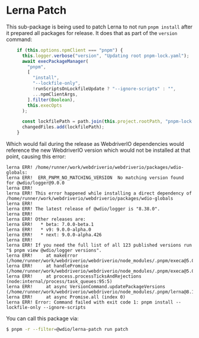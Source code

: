 # Lerna Patch

This sub-package is being used to patch Lerna to not run `pnpm install` after it prepared all packages for release. It does that as part of the `version` command:

```ts
    if (this.options.npmClient === "pnpm") {
      this.logger.verbose("version", "Updating root pnpm-lock.yaml");
      await execPackageManager(
        "pnpm",
        [
          "install",
          "--lockfile-only",
          !runScriptsOnLockfileUpdate ? "--ignore-scripts" : "",
          ...npmClientArgs,
        ].filter(Boolean),
        this.execOpts
      );

      const lockfilePath = path.join(this.project.rootPath, "pnpm-lock.yaml");
      changedFiles.add(lockfilePath);
    }
```

Which would fail during the release as WebdriverIO dependencies would reference the new WebdriverIO version which would not be installed at that point, causing this error:

```
lerna ERR! /home/runner/work/webdriverio/webdriverio/packages/wdio-globals:
lerna ERR!  ERR_PNPM_NO_MATCHING_VERSION  No matching version found for @wdio/logger@9.0.0
lerna ERR!
lerna ERR! This error happened while installing a direct dependency of /home/runner/work/webdriverio/webdriverio/packages/wdio-globals
lerna ERR!
lerna ERR! The latest release of @wdio/logger is "8.38.0".
lerna ERR!
lerna ERR! Other releases are:
lerna ERR!   * beta: 7.0.0-beta.1
lerna ERR!   * v9: 9.0.0-alpha.0
lerna ERR!   * next: 9.0.0-alpha.426
lerna ERR!
lerna ERR! If you need the full list of all 123 published versions run "$ pnpm view @wdio/logger versions".
lerna ERR!     at makeError (/home/runner/work/webdriverio/webdriverio/node_modules/.pnpm/execa@5.0.0/node_modules/execa/lib/error.js:59:11)
lerna ERR!     at handlePromise (/home/runner/work/webdriverio/webdriverio/node_modules/.pnpm/execa@5.0.0/node_modules/execa/index.js:114:26)
lerna ERR!     at process.processTicksAndRejections (node:internal/process/task_queues:95:5)
lerna ERR!     at async VersionCommand.updatePackageVersions (/home/runner/work/webdriverio/webdriverio/node_modules/.pnpm/lerna@8.1.8_@swc+core@1.7.10_encoding@0.1.13/node_modules/lerna/dist/index.js:9857:11)
lerna ERR!     at async Promise.all (index 0)
lerna ERR! Error: Command failed with exit code 1: pnpm install --lockfile-only --ignore-scripts
```

You can call this package via:

```sh
$ pnpm -r --filter=@wdio/lerna-patch run patch
```
